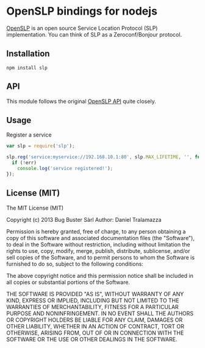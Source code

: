 # OpenSLP bindings for nodejs

[OpenSLP](http://www.openslp.org/) is an open source Service Location Protocol (SLP) implementation. You can think of SLP as a Zeroconf/Bonjour protocol.

## Installation

    npm install slp

## API

This module follows the original [OpenSLP API](http://www.openslp.org/doc/html/ProgrammersGuide/index.html) quite closely.

## Usage

Register a service

```js
var slp = require('slp');

slp.reg('service:myservice://192.168.10.1:80', slp.MAX_LIFETIME, '', function (err) {
  if (!err)
    console.log('service registered!');
});
```


## License (MIT)

The MIT License (MIT)

Copyright (c) 2013 Bug Buster Sàrl
Author: Daniel Tralamazza

Permission is hereby granted, free of charge, to any person obtaining a copy
of this software and associated documentation files (the "Software"), to deal
in the Software without restriction, including without limitation the rights
to use, copy, modify, merge, publish, distribute, sublicense, and/or sell
copies of the Software, and to permit persons to whom the Software is
furnished to do so, subject to the following conditions:

The above copyright notice and this permission notice shall be included in
all copies or substantial portions of the Software.

THE SOFTWARE IS PROVIDED "AS IS", WITHOUT WARRANTY OF ANY KIND, EXPRESS OR
IMPLIED, INCLUDING BUT NOT LIMITED TO THE WARRANTIES OF MERCHANTABILITY,
FITNESS FOR A PARTICULAR PURPOSE AND NONINFRINGEMENT. IN NO EVENT SHALL THE
AUTHORS OR COPYRIGHT HOLDERS BE LIABLE FOR ANY CLAIM, DAMAGES OR OTHER
LIABILITY, WHETHER IN AN ACTION OF CONTRACT, TORT OR OTHERWISE, ARISING FROM,
OUT OF OR IN CONNECTION WITH THE SOFTWARE OR THE USE OR OTHER DEALINGS IN
THE SOFTWARE.
